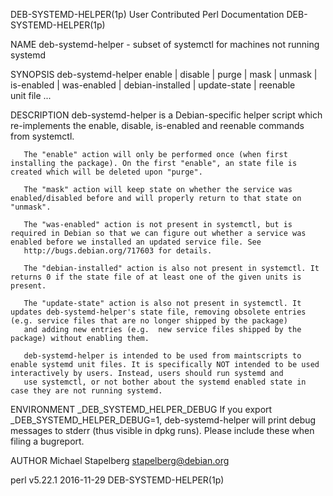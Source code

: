 DEB-SYSTEMD-HELPER(1p)                                                             User Contributed Perl Documentation                                                             DEB-SYSTEMD-HELPER(1p)

NAME
       deb-systemd-helper - subset of systemctl for machines not running systemd

SYNOPSIS
       deb-systemd-helper enable | disable | purge | mask | unmask | is-enabled | was-enabled | debian-installed | update-state | reenable unit file ...

DESCRIPTION
       deb-systemd-helper is a Debian-specific helper script which re-implements the enable, disable, is-enabled and reenable commands from systemctl.

       The "enable" action will only be performed once (when first installing the package). On the first "enable", an state file is created which will be deleted upon "purge".

       The "mask" action will keep state on whether the service was enabled/disabled before and will properly return to that state on "unmask".

       The "was-enabled" action is not present in systemctl, but is required in Debian so that we can figure out whether a service was enabled before we installed an updated service file. See
       http://bugs.debian.org/717603 for details.

       The "debian-installed" action is also not present in systemctl. It returns 0 if the state file of at least one of the given units is present.

       The "update-state" action is also not present in systemctl. It updates deb-systemd-helper's state file, removing obsolete entries (e.g. service files that are no longer shipped by the package)
       and adding new entries (e.g.  new service files shipped by the package) without enabling them.

       deb-systemd-helper is intended to be used from maintscripts to enable systemd unit files. It is specifically NOT intended to be used interactively by users. Instead, users should run systemd and
       use systemctl, or not bother about the systemd enabled state in case they are not running systemd.

ENVIRONMENT
       _DEB_SYSTEMD_HELPER_DEBUG
           If you export _DEB_SYSTEMD_HELPER_DEBUG=1, deb-systemd-helper will print debug messages to stderr (thus visible in dpkg runs). Please include these when filing a bugreport.

AUTHOR
       Michael Stapelberg <stapelberg@debian.org>

perl v5.22.1                                                                                    2016-11-29                                                                         DEB-SYSTEMD-HELPER(1p)
